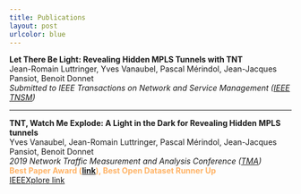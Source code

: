 ```yaml
---
title: Publications
layout: post
urlcolor: blue
--- 
```


**Let There Be Light: Revealing Hidden MPLS Tunnels with TNT**  
Jean-Romain Luttringer, Yves Vanaubel, Pascal Mérindol, Jean-Jacques Pansiot, Benoit Donnet   
*Submitted to IEEE Transactions on Network and Service Management ([IEEE TNSM](https://ieeexplore.ieee.org/xpl/RecentIssue.jsp?punumber=4275028))*    

---

**TNT, Watch Me Explode: A Light in the Dark for Revealing Hidden MPLS tunnels**  
Yves Vanaubel, Jean-Romain Luttringer, Pascal Mérindol, Jean-Jacques Pansiot, Benoit Donnet  
*2019 Network Traffic Measurement and Analysis Conference ([TMA](https://tma.ifip.org/2019/))*     
<span style="color:#FFB366">
**Best Paper Award ([link](https://tma.ifip.org/2019/awards/)),
Best Open Dataset Runner Up**</span>  
[IEEEXplore link](https://ieeexplore.ieee.org/document/8784525)  





